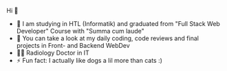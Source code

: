 Hi 👋

- 🔭 I am studying in HTL (Informatik) and graduated from "Full Stack Web Developer" Course with "Summa cum laude"
- 🌱 You can take a look at my daily coding, code reviews and final projects in Front- and Backend WebDev
- 👩‍⚕️ Radiology Doctor in IT
- ⚡ Fun fact: I actually like dogs a lil more than cats :)
